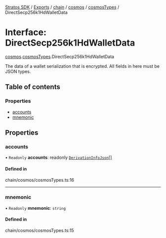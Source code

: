 [Stratos SDK](../README.md) / [Exports](../modules.md) / [chain](../modules/chain.md) / [cosmos](../modules/chain.cosmos.md) / [cosmosTypes](../modules/chain.cosmos.cosmosTypes.md) / DirectSecp256k1HdWalletData

# Interface: DirectSecp256k1HdWalletData

[cosmos](../modules/chain.cosmos.md).[cosmosTypes](../modules/chain.cosmos.cosmosTypes.md).DirectSecp256k1HdWalletData

The data of a wallet serialization that is encrypted.
All fields in here must be JSON types.

## Table of contents

### Properties

- [accounts](chain.cosmos.cosmosTypes.DirectSecp256k1HdWalletData.md#accounts)
- [mnemonic](chain.cosmos.cosmosTypes.DirectSecp256k1HdWalletData.md#mnemonic)

## Properties

### accounts

• `Readonly` **accounts**: readonly [`DerivationInfoJson`](chain.cosmos.cosmosTypes.DerivationInfoJson.md)[]

#### Defined in

chain/cosmos/cosmosTypes.ts:16

___

### mnemonic

• `Readonly` **mnemonic**: `string`

#### Defined in

chain/cosmos/cosmosTypes.ts:15
